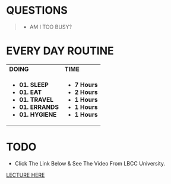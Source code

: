 # QUESTIONS
> - AM I TOO BUSY?

# EVERY DAY ROUTINE
<table>
    <tbody>
    <tr>
      <td>
        <b>DOING</b>
      </td>
      <td>
        <b>TIME</b>
      </td>
    </tr>
    <tr valign="top">
      <td>
      <ul><li><b>01. SLEEP</b></li>
          <li><b>01. EAT</b></li>
          <li><b>01. TRAVEL</b></li>
          <li><b>01. ERRANDS</b></li>
          <li><b>01. HYGIENE</b></li>
      </ul>
      </td>
      <td>
      <ul><li><b>7 Hours</b></li>
          <li><b>2 Hours</b></li>
          <li><b>1 Hours</b></li>
          <li><b>1 Hours</b></li>
          <li><b>1 Hours</b></li>
      </ul>
      </td>
      </tr>
</tbody>
</table>

# TODO 
- Click The Link Below & See The Video From LBCC University.
> <td><p align="center">
<a href="https://www.youtube.com/watch?v=3_ElR-uPOhw">LECTURE HERE</a>
</p></td>
